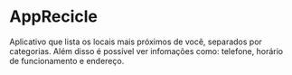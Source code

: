# AppRecicle


Aplicativo que lista os locais mais próximos de você, separados por categorias. Além disso é possível ver infomações como: telefone, horário de funcionamento e endereço.
